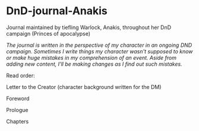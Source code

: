 # DnD-journal-Anakis
Journal maintained by tiefling Warlock, Anakis, throughout her DnD campaign (Princes of apocalypse)


_The journal is written in the perspective of my character in an ongoing DND campaign. Sometimes I write things my character wasn't supposed to know or make huge mistakes in my comprehension of an event. Aside from adding new content, I'll be making changes as I find out such mistakes._

Read order:

Letter to the Creator (character background written for the DM) 

Foreword

Prologue

Chapters
